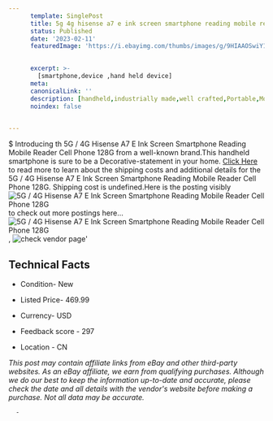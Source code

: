```yaml
---
      template: SinglePost
      title: 5g 4g hisense a7 e ink screen smartphone reading mobile reader cell phone 128g
      status: Published
      date: '2023-02-11'
      featuredImage: 'https://i.ebayimg.com/thumbs/images/g/9HIAAOSwiY1giY1b/s-l225.jpg'
       

      excerpt: >-
        [smartphone,device ,hand held device]
      meta:
      canonicalLink: ''
      description: [handheld,industrially made,well crafted,Portable,Mobile,Compact,Convenient,Lightweight,Maneuverable,Man-portable,Miniature,Carriable,Hand-held,Light,Holdable,Transportable,Mobile device,Pocket-sized,On-the-go,Wireless,Cordless,Compact size,Convenient size, smartphone,device ,hand held device]
      noindex: false
      

---
```

$
      Introducing th 5G / 4G Hisense A7 E Ink Screen Smartphone Reading Mobile Reader Cell Phone 128G from a well-known brand.This handheld smartphone is sure to be a Decorative-statement in your home. [Click Here](https://www.ebay.com/itm/194394603601?hash=item2d42d24051%3Ag%3A9HIAAOSwiY1giY1b&mkevt=1&mkcid=1&mkrid=711-53200-19255-0&campid=%253CePNCampaignId%253E&customid=%253CreferenceId%253E&toolid=10049) to read more to learn about the shipping costs and additional details for the 5G / 4G Hisense A7 E Ink Screen Smartphone Reading Mobile Reader Cell Phone 128G. Shipping cost is undefined.Here is the posting visibly ![5G / 4G Hisense A7 E Ink Screen Smartphone Reading Mobile Reader Cell Phone 128G](https://i.ebayimg.com/thumbs/images/g/9HIAAOSwiY1giY1b/s-l225.jpg) to check out more postings here... ![5G / 4G Hisense A7 E Ink Screen Smartphone Reading Mobile Reader Cell Phone 128G](https://i.ebayimg.com/images/g/9HIAAOSwiY1giY1b/s-l960.jpg), ![check vendor page](https://origin-galleryplus.ebayimg.com/ws/web/194394603601_2_0_1/225x225.jpg,https://origin-galleryplus.ebayimg.com/ws/web/194394603601_3_0_1/225x225.jpg,https://origin-galleryplus.ebayimg.com/ws/web/194394603601_4_0_1/225x225.jpg,https://origin-galleryplus.ebayimg.com/ws/web/194394603601_5_0_1/225x225.jpg,https://origin-galleryplus.ebayimg.com/ws/web/194394603601_6_0_1/225x225.jpg,https://origin-galleryplus.ebayimg.com/ws/web/194394603601_7_0_1/225x225.jpg,https://origin-galleryplus.ebayimg.com/ws/web/194394603601_8_0_1/225x225.jpg,https://origin-galleryplus.ebayimg.com/ws/web/194394603601_9_0_1/225x225.jpg,https://origin-galleryplus.ebayimg.com/ws/web/194394603601_10_0_1/225x225.jpg,https://origin-galleryplus.ebayimg.com/ws/web/194394603601_11_0_1/225x225.jpg,https://origin-galleryplus.ebayimg.com/ws/web/194394603601_12_0_1/225x225.jpg)'

      

 ## Technical Facts 



     
      

 - Condition- New 


      

 - Listed Price- 469.99 


      

 - Currency- USD 


      

 - Feedback score - 297 


      

 - Location - CN 


      
      

 *_This post may contain affiliate links from eBay and other third-party websites. As an eBay affiliate, we earn from qualifying purchases. Although we do our best to keep the information up-to-date and accurate, please check the date and all details with the vendor's website before making a purchase. Not all data may be accurate._*




      -
